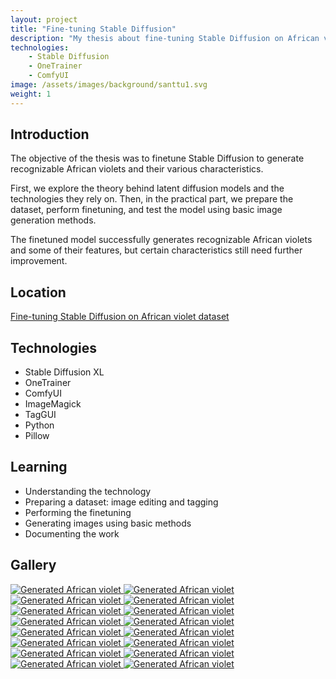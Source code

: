```yaml
---
layout: project
title: "Fine-tuning Stable Diffusion"
description: "My thesis about fine-tuning Stable Diffusion on African violet dataset."
technologies:
    - Stable Diffusion
    - OneTrainer
    - ComfyUI
image: /assets/images/background/santtu1.svg
weight: 1
---
```


## Introduction

<p>The objective of the thesis was to finetune Stable Diffusion to generate recognizable African violets and their various characteristics.</p>
<p>First, we explore the theory behind latent diffusion models and the technologies they rely on. Then, in the practical part, we prepare the dataset, perform finetuning, and test the model using basic image generation methods.</p>
<p>The finetuned model successfully generates recognizable African violets and some of their features, but certain characteristics still need further improvement.</p>

## Location

[Fine-tuning Stable Diffusion on African violet dataset](https://urn.fi/URN:NBN:fi:amk-2025052114127)

## Technologies

<ul class="gradient-list">
  <li>Stable Diffusion XL</li>
  <li>OneTrainer</li>
  <li>ComfyUI</li>
  <li>ImageMagick</li>
  <li>TagGUI</li>
  <li>Python</li>
  <li>Pillow</li>
</ul>

## Learning

<ul class="gradient-list">
  <li>Understanding the technology</li>
  <li>Preparing a dataset: image editing and tagging</li>
  <li>Performing the finetuning</li>
  <li>Generating images using basic methods</li>
  <li>Documenting the work</li>
</ul>

## Gallery

<a class="flex-center" href="{{ '/assets/images/generated/1.jpg' | relative_url }}" data-lightbox="generated" data-title="Generated African violet">
  <img src="{{ '/assets/images/generated/1.jpg' | relative_url }}" alt="Generated African violet" class="landscape-img">
</a>

<a class="flex-center" href="{{ '/assets/images/generated/14.jpg' | relative_url }}" data-lightbox="generated" data-title="Generated African violet">
  <img src="{{ '/assets/images/generated/14.jpg' | relative_url }}" alt="Generated African violet" class="landscape-img">
</a>

<a class="flex-center" href="{{ '/assets/images/generated/25.jpg' | relative_url }}" data-lightbox="generated" data-title="Generated African violet">
  <img src="{{ '/assets/images/generated/25.jpg' | relative_url }}" alt="Generated African violet" class="landscape-img">
</a>

<a class="flex-center" href="{{ '/assets/images/generated/26.jpg' | relative_url }}" data-lightbox="generated" data-title="Generated African violet">
  <img src="{{ '/assets/images/generated/26.jpg' | relative_url }}" alt="Generated African violet" class="landscape-img">
</a>

<a class="flex-center" href="{{ '/assets/images/generated/38.jpg' | relative_url }}" data-lightbox="generated" data-title="Generated African violet">
  <img src="{{ '/assets/images/generated/38.jpg' | relative_url }}" alt="Generated African violet" class="landscape-img">
</a>

<a class="flex-center" href="{{ '/assets/images/generated/40.jpg' | relative_url }}" data-lightbox="generated" data-title="Generated African violet">
  <img src="{{ '/assets/images/generated/40.jpg' | relative_url }}" alt="Generated African violet" class="landscape-img">
</a>

<a class="flex-center" href="{{ '/assets/images/generated/45.jpg' | relative_url }}" data-lightbox="generated" data-title="Generated African violet">
  <img src="{{ '/assets/images/generated/45.jpg' | relative_url }}" alt="Generated African violet" class="landscape-img">
</a>

<a class="flex-center" href="{{ '/assets/images/generated/48.jpg' | relative_url }}" data-lightbox="generated" data-title="Generated African violet">
  <img src="{{ '/assets/images/generated/48.jpg' | relative_url }}" alt="Generated African violet" class="landscape-img">
</a>

<a class="flex-center" href="{{ '/assets/images/generated/62.jpg' | relative_url }}" data-lightbox="generated" data-title="Generated African violet">
  <img src="{{ '/assets/images/generated/62.jpg' | relative_url }}" alt="Generated African violet" class="landscape-img">
</a>

<a class="flex-center" href="{{ '/assets/images/generated/63.jpg' | relative_url }}" data-lightbox="generated" data-title="Generated African violet">
  <img src="{{ '/assets/images/generated/63.jpg' | relative_url }}" alt="Generated African violet" class="landscape-img">
</a>

<a class="flex-center" href="{{ '/assets/images/generated/65.jpg' | relative_url }}" data-lightbox="generated" data-title="Generated African violet">
  <img src="{{ '/assets/images/generated/65.jpg' | relative_url }}" alt="Generated African violet" class="landscape-img">
</a>

<a class="flex-center" href="{{ '/assets/images/generated/66.jpg' | relative_url }}" data-lightbox="generated" data-title="Generated African violet">
  <img src="{{ '/assets/images/generated/66.jpg' | relative_url }}" alt="Generated African violet" class="landscape-img">
</a>

<a class="flex-center" href="{{ '/assets/images/generated/68.jpg' | relative_url }}" data-lightbox="generated" data-title="Generated African violet">
  <img src="{{ '/assets/images/generated/68.jpg' | relative_url }}" alt="Generated African violet" class="landscape-img">
</a>

<a class="flex-center" href="{{ '/assets/images/generated/81.jpg' | relative_url }}" data-lightbox="generated" data-title="Generated African violet">
  <img src="{{ '/assets/images/generated/81.jpg' | relative_url }}" alt="Generated African violet" class="landscape-img">
</a>

<a class="flex-center" href="{{ '/assets/images/generated/83.jpg' | relative_url }}" data-lightbox="generated" data-title="Generated African violet">
  <img src="{{ '/assets/images/generated/83.jpg' | relative_url }}" alt="Generated African violet" class="landscape-img">
</a>

<a class="flex-center" href="{{ '/assets/images/generated/86.jpg' | relative_url }}" data-lightbox="generated" data-title="Generated African violet">
  <img src="{{ '/assets/images/generated/86.jpg' | relative_url }}" alt="Generated African violet" class="landscape-img">
</a>